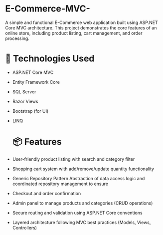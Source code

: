 # E-Commerce-MVC-
A simple and functional E-Commerce web application built using ASP.NET Core MVC architecture. This project demonstrates the core features of an online store, including product listing, cart management, and order processing.

# 🔧 Technologies Used

- ASP.NET Core MVC

- Entity Framework Core

- SQL Server

- Razor Views

- Bootstrap (for UI)

- LINQ
  
  # 📦 Features
 - User-friendly product listing with search and category filter
- Shopping cart system with add/remove/update quantity functionality
- Generic Repository Pattern  Abstraction of data access logic and coordinated repository management to ensure
- Checkout and order confirmation
- Admin panel to manage products and categories (CRUD operations)
- Secure routing and validation using ASP.NET Core conventions
- Layered architecture following MVC best practices (Models, Views, Controllers)


